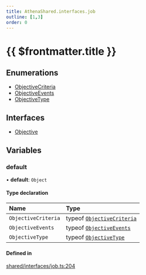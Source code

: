 ```yaml
---
title: AthenaShared.interfaces.job
outline: [1,3]
order: 0
---
```


# {{ $frontmatter.title }}


## Enumerations

- [ObjectiveCriteria](../enums/shared_interfaces_job_ObjectiveCriteria.md)
- [ObjectiveEvents](../enums/shared_interfaces_job_ObjectiveEvents.md)
- [ObjectiveType](../enums/shared_interfaces_job_ObjectiveType.md)

## Interfaces

- [Objective](../interfaces/shared_interfaces_job_Objective.md)

## Variables

### default

• **default**: `Object`

#### Type declaration

| Name | Type |
| :------ | :------ |
| `ObjectiveCriteria` | typeof [`ObjectiveCriteria`](../enums/shared_interfaces_job_ObjectiveCriteria.md) |
| `ObjectiveEvents` | typeof [`ObjectiveEvents`](../enums/shared_interfaces_job_ObjectiveEvents.md) |
| `ObjectiveType` | typeof [`ObjectiveType`](../enums/shared_interfaces_job_ObjectiveType.md) |

#### Defined in

[shared/interfaces/job.ts:204](https://github.com/Stuyk/altv-athena/blob/27a8c87/src/core/shared/interfaces/job.ts#L204)
